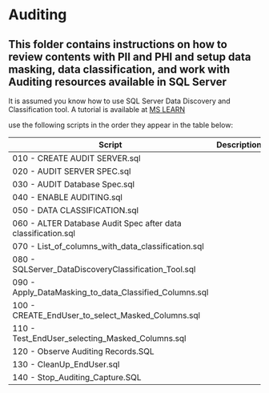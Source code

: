 # Auditing

## This folder contains instructions on how to review contents with PII and PHI and setup data masking, data classification, and work with Auditing resources available in SQL Server

It is assumed you know how to use SQL Server Data Discovery and Classification tool. A tutorial is available at [MS LEARN](https://learn.microsoft.com/en-us/sql/relational-databases/security/sql-data-discovery-and-classification?view=sql-server-ver16&tabs=t-sql)

use the following scripts in the order they appear in the table below:

| Script | Description |
| ----------- | ----------- |
| 010 - CREATE AUDIT SERVER.sql                                                                                                           |
| 020 - AUDIT SERVER SPEC.sql                                                                                                             |
| 030 - AUDIT Database Spec.sql                                                                                                           |
| 040 - ENABLE AUDITING.sql                                                                                                               |
| 050 - DATA CLASSIFICATION.sql                                                                                                           |
| 060 - ALTER Database Audit Spec after data classification.sql                                                                           |
| 070 - List_of_columns_with_data_classification.sql                                                                                      |
| 080 - SQLServer_DataDiscoveryClassification_Tool.sql                                                                                    |
| 090 - Apply_DataMasking_to_data_Classified_Columns.sql                                                                                  |
| 100 - CREATE_EndUser_to_select_Masked_Columns.sql                                                                                       |
| 110 - Test_EndUser_selecting_Masked_Columns.sql                                                                                         |
| 120 - Observe Auditing Records.SQL                                                                                                      |
| 130 - CleanUp_EndUser.sql                                                                                                               |
| 140 - Stop_Auditing_Capture.SQL                                                                                                         | 
